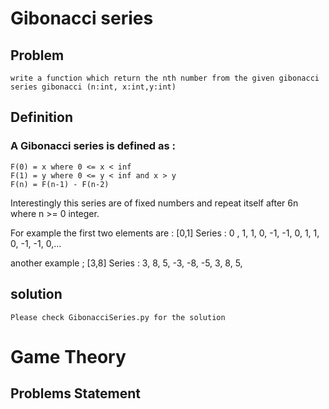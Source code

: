 #   Gibonacci series
##  Problem
    write a function which return the nth number from the given gibonacci series gibonacci (n:int, x:int,y:int)

##  Definition 
### A Gibonacci series is defined as :
    F(0) = x where 0 <= x < inf
    F(1) = y where 0 <= y < inf and x > y
    F(n) = F(n-1) - F(n-2) 
    
   Interestingly this series are of fixed numbers and repeat itself after 6n where n >= 0 integer.
   
   For example the first two elements are : [0,1]
   Series : 0 , 1, 1, 0, -1, -1,  0, 1, 1, 0, -1, -1, 0,...
   
   another example  ; [3,8]
   Series : 3, 8, 5, -3, -8, -5,   3, 8, 5,  
 

## solution 
    Please check GibonacciSeries.py for the solution


# Game Theory 

## Problems Statement
